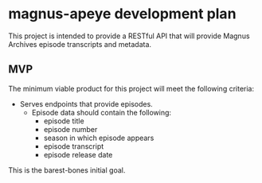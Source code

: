 # magnus-apeye development plan

This project is intended to provide a RESTful API that will provide Magnus Archives episode transcripts and metadata.

## MVP

The minimum viable product for this project will meet the following criteria:

- Serves endpoints that provide episodes.
  - Episode data should contain the following:
    - episode title
    - episode number
    - season in which episode appears
    - episode transcript
    - episode release date

This is the barest-bones initial goal.
